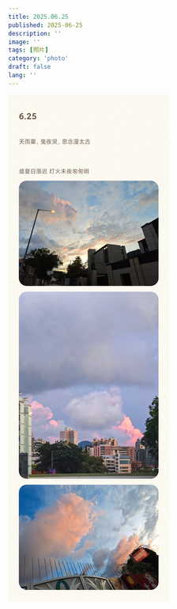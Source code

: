 ```yaml
---
title: 2025.06.25
published: 2025-06-25
description: ''
image: ''
tags: [照片]
category: 'photo'
draft: false 
lang: ''
---
```


![20250625](./images/IMG_20250625.png)